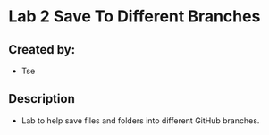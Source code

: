 # Lab 2 Save To Different Branches
## Created by:
- Tse
## Description
- Lab to help save files and folders into different GitHub branches.